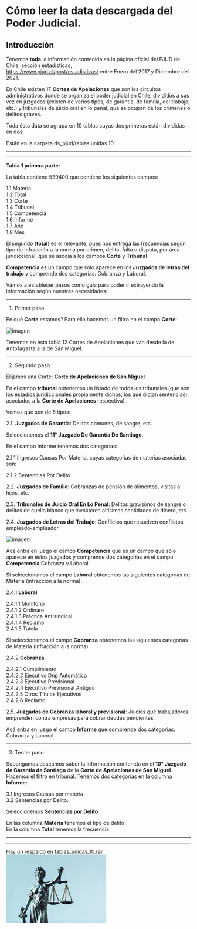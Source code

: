 # Cómo leer la data descargada del Poder Judicial.

## Introducción

Tenemos **toda** la información contenida en la página oficial del PJUD de Chile, sección estadísticas,\
https://www.pjud.cl/post/estadisticas/
entre Enero del 2017 y Diciembre del 2021.

En Chile existen 17 **Cortes de Apelaciones** que son los circuitos administrativos donde se organiza el poder judicial en  Chile, divididos a sus vez en juzgados (existen de varios tipos, de garantía, de familia, del trabajo, etc.) y tribunales de juicio oral en lo penal, que se ocupan de los crímenes o delitos graves.

Toda ésta data se agrupa en 10 tablas cuyas dos primeras están divididas en dos.

Están en la carpeta ds_pjud/tablas unidas 10

***
***

**Tabla 1 primera parte**:

La tabla contiene 539400 que contiene los siguientes campos:

1.1 Materia\
1.2 Total\
1.3 Corte\
1.4 Tribunal\
1.5 Competencia\
1.6 Informe\
1.7 Año\
1.8 Mes

El segundo (**total**) es el relevante, pues nos entrega las frecuencias según tipo de
infracción a la norma por crimen, delito, falta o disputa, por área juridiccional, que se asocia a los campos **Corte** y **Tribunal**. 

**Competencia** es un campo que sólo aparece en los **Juzgados de letras del trabajo**
y comprende dos categorías: Cobranza y Laboral.

Vamos a establecer pasos como guía para poder ir extrayendo la información según nuestras necesidades:

***

1. Primer paso

En qué **Corte** estamos? Para ello hacemos un filtro en el campo **Corte**: 

![imagen](https://user-images.githubusercontent.com/50757247/156581224-a96dd67e-8261-4431-9c0e-cb2c30e35ca5.png)

Tenemos en ésta tabla 12 Cortes de Apelaciones que van desde la de Antofagasta a la de San Miguel.

***

2. Segundo paso

Elijamos una Corte: **Corte de Apelaciones de San Miguel** 

En el campo **tribunal** obtenemos un listado de todos los tribunales (que son los estadios juridiccionales propiamente dichos, los que dictan sentencias), asociados a la **Corte de Apelaciones** respectiva).

Vemos que son de 5 tipos:

2.1. **Juzgados de Garantía**: Delitos comunes, de sangre, etc.

Seleccionemos el **11° Juzgado De Garantía De Santiago**.

En el campo Informe tenemos dos categorías: 

2.1.1 Ingresos Causas Por Materia, cuyas categorías de materias asociadas son:


2.1.2 Sentencias Por Delito





2.2. **Juzgados de Familia**: Cobranzas de pensión de alimentos, visitas a hijos, etc.

2.3. **Tribunales de Juicio Oral En Lo Penal**: Delitos gravísimos de sangre o delitos de cuello blanco que involucren altísimas cantidades de dinero, etc.

2.4. **Juzgados de Letras del Trabajo**: Conflictos que resuelven conflictos empleado-empleador.

![imagen](https://user-images.githubusercontent.com/50757247/156592230-8d350065-a164-4228-a6e6-0901ad1f9dba.png)

Acá entra en juego el campo **Competencia** que es un campo que sólo aparece en éstos juzgados
y comprende dos categorías en el campo **Competencia** Cobranza y Laboral.

Si seleccionamos el campo **Laboral** obtenemos las siguientes categorías de Materia (infracción a la norma):

2.4.1 **Laboral**

2.4.1.1 Monitorio\
2.4.1.2 Ordinaro\
2.4.1.3 Práctica Antisindical\
2.4.1.4 Reclamo\
2.4.1.5 Tutela

Si seleccionamos el campo **Cobranza** obtenemos las siguientes categorías de Materia (infracción a la norma):

2.4.2 **Cobranza**

2.4.2.1 Cumplimiento\
2.4.2.2 Ejecutivo Dnp Automática\
2.4.2.3 Ejecutivo Previsional\
2.4.2.4 Ejecutivo Previsional Antiguo\
2.4.2.5 Otros Títulos Ejecutivos\
2.4.2.6 Reclamo

2.5. **Juzgados de Cobranza laboral y previsional**: Juicios que trabajadores emprenden contra empresas para cobrar deudas pendientes.

Acá entra en juego el campo **Informe** que comprende dos categorías: Cobranza y Laboral.

***

3. Tercer paso

Supongamos deseamos saber la información contenida en el **10° Juzgado de Garantía de Santiago** de la **Corte de Apelaciones de San Miguel**. Hacemos el filtro en tribunal.
Tenemos dos categorías en la columna **Informe**:

3.1 Ingresos Causas por materia\
3.2 Sentencias por Delito.

Seleccionemos **Sentencias por Delito**

En las columna **Materia** tenemos el tipo de delito\
En la columna **Total** tenemos la frecuencia

***
***


Hay un respaldo en tablas_unidas_10.rar
![alt text](pj.jpg)


